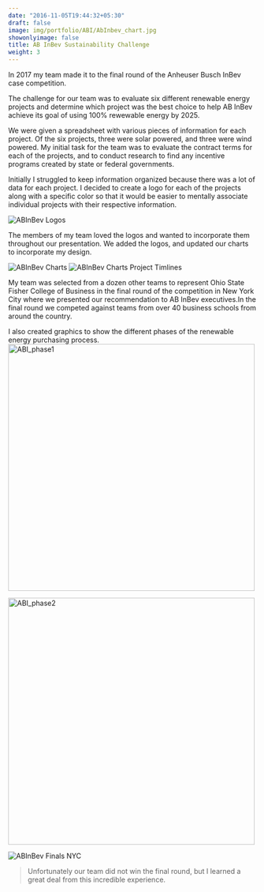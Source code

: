 ```yaml
---
date: "2016-11-05T19:44:32+05:30"
draft: false
image: img/portfolio/ABI/AbInbev_chart.jpg
showonlyimage: false
title: AB InBev Sustainability Challenge
weight: 3
---
```


In 2017 my team made it to the final round of the Anheuser Busch InBev case competition.  
<!--more-->

The challenge for our team was to evaluate six different renewable energy projects and determine which project was the best choice to help AB InBev achieve its goal of using 100% rewewable energy by 2025. 

We were given a spreadsheet with various pieces of information for each project. Of the six projects, three were solar powered, and three were wind powered. My initial task for the team was to evaluate the contract terms for each of the projects, and to conduct research to find any incentive programs created by state or federal governments. 

Initially I struggled to keep information organized because there was a lot of data for each project. I decided to create a logo for each of the projects along with a specific color so that it would be easier to mentally associate individual projects with their respective information. 

![ABInBev Logos][1]

The members of my team loved the logos and wanted to incorporate them throughout our presentation. We added the logos, and updated our charts to incorporate my design.

![ABInBev Charts][2]
![ABInBev Charts Project Timlines][4]

My team was selected from a dozen other teams to represent Ohio State Fisher College of Business in the final round of the competition in New York City where we presented our recommendation to AB InBev executives.In the final round we competed against teams from over 40 business schools from around the country. 

I also created graphics to show the different phases of the renewable energy purchasing process. 
<img src="/portfolio/3w_AB_InBev_files/abi_phase_1.PNG" alt="ABI_phase1" width="500px" height="500px"/>

<img src="/portfolio/3w_AB_InBev_files/abi_phase_2.PNG" alt="ABI_phase2" width="500px" height="500px"/>


![ABInBev Finals NYC][3]

> Unfortunately our team did not win the final round, but I learned a great deal from this incredible experience.



[1]: /img/portfolio/ABI/AbInbev_logos.JPG
[2]: /img/portfolio/ABI/AbInbev_chart.JPG
[3]: /img/portfolio/ABI/AbInbev_nyc.JPG
[4]: /img/porfolio/ABI/abinbev_timeline.JPG